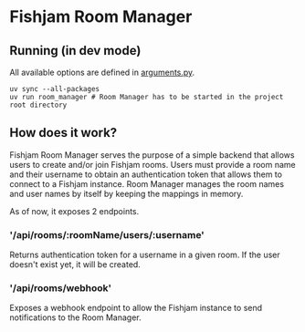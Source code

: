 # Fishjam Room Manager

## Running (in dev mode)

All available options are defined in [arguments.py](room_manager/arguments.py).

```console
uv sync --all-packages
uv run room_manager # Room Manager has to be started in the project root directory
```

## How does it work?

Fishjam Room Manager serves the purpose of a simple backend that allows users to create and/or join Fishjam rooms.
Users must provide a room name and their username to obtain an authentication token that allows them to connect to a Fishjam instance.
Room Manager manages the room names and user names by itself by keeping the mappings in memory.

As of now, it exposes 2 endpoints.

### '/api/rooms/:roomName/users/:username'

Returns authentication token for a username in a given room. If the user doesn't exist yet, it will be created.

### '/api/rooms/webhook'

Exposes a webhook endpoint to allow the Fishjam instance to send notifications to the Room Manager.
